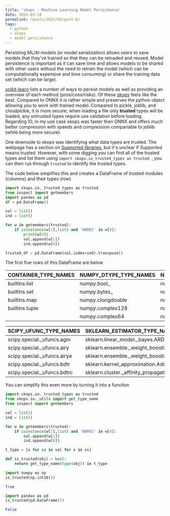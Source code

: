 ```yaml
---
title: 'skops - Machine Learning Model Persistence'
date: 2025-03-18
permalink: /posts/2025/03/post-8/
tags:
  - python
  - skops
  - model persistence
---
```


Persisting ML/AI models (or model serialization) allows users to save models that they've trained so that they can be reloaded and reused. Model persistence is important as it can save time and allows models to be shared with other users without the need to retrain the model (which can be computationally expensive and time consuming) or share the training data set (which can be large).

[scikit-learn](https://scikit-learn.org/stable/model_persistence.html) lists a number of ways to persist models as well as providing an overview of each method (pros/cons/risks). Of these [skops](https://skops.readthedocs.io/en/stable/index.html) feels like the best. Compared to ONNX it is rather simple and preserves the python object allowing you to work with trained model. Compared to pickle, joblib, and cloudpickle, it is more secure; when loading a file only **trusted** types will be loaded, any untrusted types require use validation before loading. Regarding IO, in my use case skops was faster then ONNX and offers much better compression with speeds and compression compariable to joblib (while being more secure). 

One downside to skops was identifying what data types are trusted. The webpage has a section on [Supported libraries](https://skops.readthedocs.io/en/stable/persistence.html#supported-libraries), but it's unclear if *Supported* means trusted. However, with some digging you can find all of the trusted types and list them using ```import skops.io_trusted_types as trusted ```, you can then ```tab``` through ```trusted``` to identify the trusted types.

The code below simplifies this and creates a DataFrame of trusted modules (columns) and their types (row)

```python
import skops.io._trusted_types as trusted
from inspect import getmembers
import pandas as pd
df = pd.DataFrame()

val = list()
ind = list()

for w in getmembers(trusted):
    if isinstance(w[1],list) and 'NAMES' in w[0]:
        print(w[0])
        val.append(w[1])
        ind.append(w[0])

trusted_df = pd.DataFrame(val,index=ind).transpose()
```

The first five rows of this DataFrame are below

| CONTAINER_TYPE_NAMES   | NUMPY_DTYPE_TYPE_NAMES   | NUMPY_UFUNC_TYPE_NAMES                |
|:-----------------------|:-------------------------|:--------------------------------------|
| builtins.list          | numpy.bool_              | numpy.core._multiarray_umath.absolute |
| builtins.set           | numpy.bytes_             | numpy.core._multiarray_umath.add      |
| builtins.map           | numpy.clongdouble        | numpy.core._multiarray_umath.arccos   |
| builtins.tuple         | numpy.complex128         | numpy.core._multiarray_umath.arccosh  |
|                        | numpy.complex64          | numpy.core._multiarray_umath.arcsin   |

| SCIPY_UFUNC_TYPE_NAMES      | SKLEARN_ESTIMATOR_TYPE_NAMES                              |
|:----------------------------|:----------------------------------------------------------|
| scipy.special._ufuncs.agm   | sklearn.linear_model._bayes.ARDRegression                 |
| scipy.special._ufuncs.airy  | sklearn.ensemble._weight_boosting.AdaBoostClassifier      |
| scipy.special._ufuncs.airye | sklearn.ensemble._weight_boosting.AdaBoostRegressor       |
| scipy.special._ufuncs.bdtr  | sklearn.kernel_approximation.AdditiveChi2Sampler          |
| scipy.special._ufuncs.bdtrc | sklearn.cluster._affinity_propagation.AffinityPropagation |

You can simplify this even more by turning it into a function

```python 
import skops.io._trusted_types as trusted
from skops.io._utils import get_type_name
from inspect import getmembers

val = list()
ind = list()

for w in getmembers(trusted):
    if isinstance(w[1],list) and 'NAMES' in w[0]:
        val.append(w[1])
        ind.append(w[0])

t_type = [x for xs in val for x in xs]

def is_trusted(obj)-> bool: 
    return get_type_name(type(obj)) in t_type
```

```python 
import numpy as np
is_trusted(np.int16())

True
```

```python
import pandas as pd
is_trusted(pd.DataFrame())

False
```